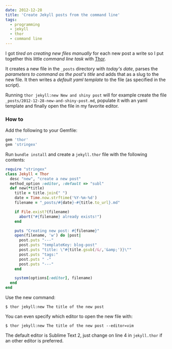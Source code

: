 ```yaml
---
date: 2012-12-28
title: 'Create Jekyll posts from the command line'
tags:
  - programming
  - jekyll
  - thor
  - command line
---
```


I got _tired on creating new files manually_ for each new post a write so I put together this little _command line task_ with [Thor](https://github.com/wycats/thor).

It creates a new file in the `_posts` directory with _today's date_, parses the _parameters to command as the post's title_ and adds that as a slug to the new file. It then writes a _default yaml template_ to the file (as specified in the script).

Running `thor jekyll:new New and shiny post` will for example create the file `_posts/2012-12-28-new-and-shiny-post.md`, populate it with an yaml template and finally open the file in my favorite editor.

### How to

Add the following to your Gemfile:

```ruby
gem 'thor'
gem 'stringex'
```

Run `bundle install` and create a `jekyll.thor` file with the following contents:

```ruby
require "stringex"
class Jekyll < Thor
  desc "new", "create a new post"
  method_option :editor, :default => "subl"
  def new(*title)
    title = title.join(" ")
    date = Time.now.strftime('%Y-%m-%d')
    filename = "_posts/#{date}-#{title.to_url}.md"

    if File.exist?(filename)
      abort("#{filename} already exists!")
    end

    puts "Creating new post: #{filename}"
    open(filename, 'w') do |post|
      post.puts "---"
      post.puts "templateKey: blog-post"
      post.puts "title: \"#{title.gsub(/&/,'&amp;')}\""
      post.puts "tags:"
      post.puts " -"
      post.puts "---"
    end

    system(options[:editor], filename)
  end
end
```

Use the new command:

```shell
$ thor jekyll:new The title of the new post
```

You can even specify which editor to open the new file with:

```shell
$ thor jekyll:new The title of the new post --editor=vim
```

The default editor is Sublime Text 2, just change on line 4 in `jekyll.thor` if an other editor is preferred.
